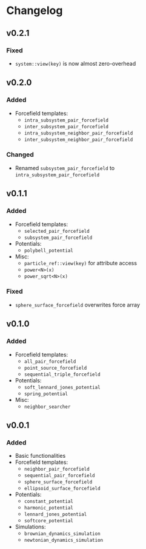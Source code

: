 # Changelog

## v0.2.1

### Fixed

- `system::view(key)` is now almost zero-overhead

## v0.2.0

### Added

- Forcefield templates:
  - `intra_subsystem_pair_forcefield`
  - `inter_subsystem_pair_forcefield`
  - `intra_subsystem_neighbor_pair_forcefield`
  - `inter_subsystem_neighbor_pair_forcefield`

### Changed

- Renamed `subsystem_pair_forcefield` to `intra_subsystem_pair_forcefield`

## v0.1.1

### Added

- Forcefield templates:
  - `selected_pair_forcefield`
  - `subsystem_pair_forcefield`
- Potentials:
  - `polybell_potential`
- Misc:
  - `particle_ref::view(key)` for attribute access
  - `power<N>(x)`
  - `power_sqrt<N>(x)`

### Fixed

- `sphere_surface_forcefield` overwrites force array

## v0.1.0

### Added

- Forcefield templates:
  - `all_pair_forcefield`
  - `point_source_forcefield`
  - `sequential_triple_forcefield`
- Potentials:
  - `soft_lennard_jones_potential`
  - `spring_potential`
- Misc:
  - `neighbor_searcher`

## v0.0.1

### Added

- Basic functionalities
- Forcefield templates:
  - `neighbor_pair_forcefield`
  - `sequential_pair_forcefield`
  - `sphere_surface_forcefield`
  - `ellipsoid_surface_forcefield`
- Potentials:
  - `constant_potential`
  - `harmonic_potential`
  - `lennard_jones_potential`
  - `softcore_potential`
- Simulations:
  - `brownian_dynamics_simulation`
  - `newtonian_dynamics_simulation`
